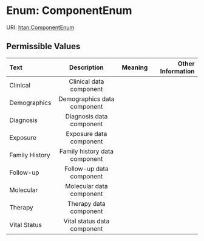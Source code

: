 
# Enum: ComponentEnum



URI: [htan:ComponentEnum](https://w3id.org/htan/ComponentEnum)


## Permissible Values

| Text | Description | Meaning | Other Information |
| :--- | :---: | :---: | ---: |
| Clinical | Clinical data component |  |  |
| Demographics | Demographics data component |  |  |
| Diagnosis | Diagnosis data component |  |  |
| Exposure | Exposure data component |  |  |
| Family History | Family history data component |  |  |
| Follow-up | Follow-up data component |  |  |
| Molecular | Molecular data component |  |  |
| Therapy | Therapy data component |  |  |
| Vital Status | Vital status data component |  |  |

